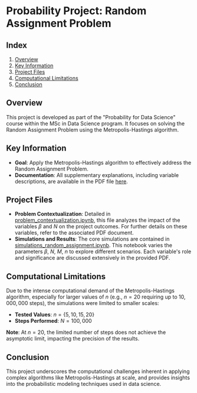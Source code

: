 # Probability Project: Random Assignment Problem

## Index
1. [Overview](#overview)
2. [Key Information](#key-information)
3. [Project Files](#project-files)
4. [Computational Limitations](#computational-limitations)
5. [Conclusion](#conclusion)

## Overview
This project is developed as part of the "Probability for Data Science" course within the MSc in Data Science program. It focuses on solving the Random Assignment Problem using the Metropolis-Hastings algorithm.

## Key Information
- **Goal**: Apply the Metropolis-Hastings algorithm to effectively address the Random Assignment Problem.
- **Documentation**: All supplementary explanations, including variable descriptions, are available in the PDF file [here](Project_P_DS_Random_assignment.pdf).

## Project Files
- **Problem Contextualization**: Detailed in [problem_contextualization.ipynb](problem_contextualization.ipynb), this file analyzes the impact of the variables $\beta$ and $N$ on the project outcomes. For further details on these variables, refer to the associated PDF document.
- **Simulations and Results**: The core simulations are contained in [simulations_random_assignment.ipynb](simulations_random_assignment.ipynb). This notebook varies the parameters $\beta$, $N$, $M$, $n$ to explore different scenarios. Each variable's role and significance are discussed extensively in the provided PDF.

## Computational Limitations
Due to the intense computational demand of the Metropolis-Hastings algorithm, especially for larger values of $n$ (e.g., $n = 20$ requiring up to $10,000,000$ steps), the simulations were limited to smaller scales:
- **Tested Values**: $n = \{5, 10, 15, 20\}$
- **Steps Performed**: $N = 100,000$

**Note**: At $n = 20$, the limited number of steps does not achieve the asymptotic limit, impacting the precision of the results.

## Conclusion
This project underscores the computational challenges inherent in applying complex algorithms like Metropolis-Hastings at scale, and provides insights into the probabilistic modeling techniques used in data science.